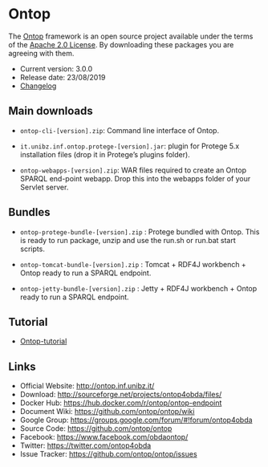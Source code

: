 # Ontop  

The [Ontop](http://ontop.inf.ubibz.it) framework is an open source project available under the terms of the 
[Apache 2.0 License](http://www.apache.org/licenses/LICENSE-2.0.txt). 
By downloading these packages you are agreeing with them.

* Current version: 3.0.0
* Release date: 23/08/2019
* [Changelog](https://github.com/ontop/ontop/wiki/OntopReleases)


## Main downloads

- `ontop-cli-[version].zip`: Command line interface of Ontop.

- `it.unibz.inf.ontop.protege-[version].jar`: plugin for Protege 5.x installation files (drop it in Protege’s plugins folder).

- `ontop-webapps-[version].zip`: WAR files required to create an Ontop SPARQL end-point webapp. Drop this into the webapps folder of your Servlet server.

## Bundles

- `ontop-protege-bundle-[version].zip` : Protege bundled with Ontop. This is ready to run package, unzip and use the run.sh or run.bat start scripts.

- `ontop-tomcat-bundle-[version].zip` : Tomcat + RDF4J workbench + Ontop ready to run a SPARQL endpoint.

- `ontop-jetty-bundle-[version].zip` : Jetty + RDF4J workbench + Ontop ready to run a SPARQL endpoint.

## Tutorial

- [Ontop-tutorial](https://github.com/ontop/ontop-tutorial)

## Links


- Official Website: http://ontop.inf.unibz.it/
- Download: http://sourceforge.net/projects/ontop4obda/files/
- Docker Hub: https://hub.docker.com/r/ontop/ontop-endpoint
- Document Wiki: https://github.com/ontop/ontop/wiki
- Google Group: https://groups.google.com/forum/#!forum/ontop4obda
- Source Code: https://github.com/ontop/ontop
- Facebook: https://www.facebook.com/obdaontop/
- Twitter: https://twitter.com/ontop4obda
- Issue Tracker: https://github.com/ontop/ontop/issues
